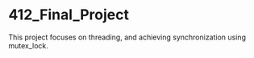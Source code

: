 # 412_Final_Project
This project focuses on threading, and achieving synchronization using mutex_lock. 
